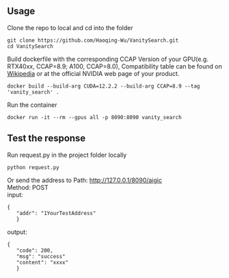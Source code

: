 ## Usage
Clone the repo to local and cd into the folder
```
git clone https://github.com/Haoqing-Wu/VanitySearch.git
cd VanitySearch
```
Build dockerfile with the corresponding CCAP Version of your GPU(e.g. RTX40xx, CCAP=8.9; A100, CCAP=8.0), Compatibility table can be found on [Wikipedia](https://en.wikipedia.org/wiki/CUDA#GPUs_supported) or at the official NVIDIA web page of your product. 
```
docker build --build-arg CUDA=12.2.2 --build-arg CCAP=8.9 --tag 'vanity_search' .
```
Run the container
```
docker run -it --rm --gpus all -p 8090:8090 vanity_search
```
## Test the response
Run request.py in the project folder locally
```
python request.py
```
Or send the address to 
Path: http://127.0.0.1/8090/aigic \
Method: POST \
input:
```
{
   "addr": "1YourTestAddress"
   }
```
output:
```
{
   "code": 200,
   "msg": "success"
   "content": "xxxx"
   }
```